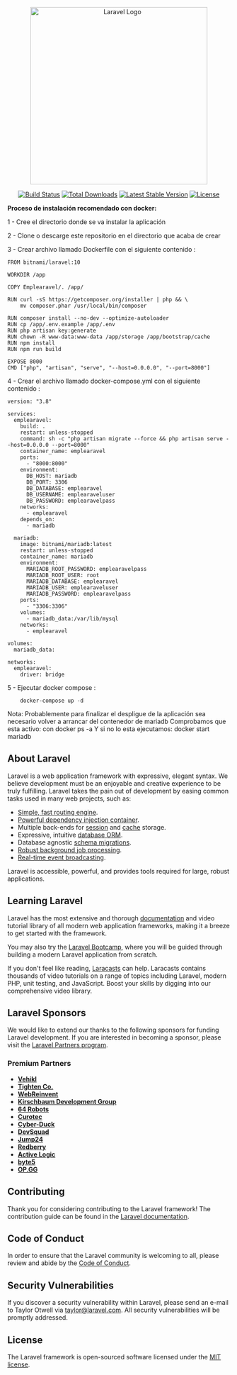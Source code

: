 <p align="center"><a href="https://laravel.com" target="_blank"><img src="https://raw.githubusercontent.com/laravel/art/master/logo-lockup/5%20SVG/2%20CMYK/1%20Full%20Color/laravel-logolockup-cmyk-red.svg" width="400" alt="Laravel Logo"></a></p>

<p align="center">
<a href="https://github.com/laravel/framework/actions"><img src="https://github.com/laravel/framework/workflows/tests/badge.svg" alt="Build Status"></a>
<a href="https://packagist.org/packages/laravel/framework"><img src="https://img.shields.io/packagist/dt/laravel/framework" alt="Total Downloads"></a>
<a href="https://packagist.org/packages/laravel/framework"><img src="https://img.shields.io/packagist/v/laravel/framework" alt="Latest Stable Version"></a>
<a href="https://packagist.org/packages/laravel/framework"><img src="https://img.shields.io/packagist/l/laravel/framework" alt="License"></a>
</p>
<strong>Proceso de instalación recomendado con docker: </strong><br>
<p>1 - Cree el directorio donde se va instalar la aplicación</p>
<p>2 - Clone o descarge este repositorio en el directorio que acaba de crear</p>
<p>3 - Crear archivo llamado Dockerfile con el siguiente contenido : 
    
    FROM bitnami/laravel:10
    
    WORKDIR /app
    
    COPY Emplearavel/. /app/
    
    RUN curl -sS https://getcomposer.org/installer | php && \
        mv composer.phar /usr/local/bin/composer
    
    RUN composer install --no-dev --optimize-autoloader
    RUN cp /app/.env.example /app/.env
    RUN php artisan key:generate
    RUN chown -R www-data:www-data /app/storage /app/bootstrap/cache
    RUN npm install
    RUN npm run build
    
    EXPOSE 8000
    CMD ["php", "artisan", "serve", "--host=0.0.0.0", "--port=8000"]


</p>
<p>4 - Crear el archivo llamado docker-compose.yml con el siguiente contenido :

    version: "3.8"
    
    services:
      emplearavel:
        build: .
        restart: unless-stopped
        command: sh -c "php artisan migrate --force && php artisan serve --host=0.0.0.0 --port=8000"
        container_name: emplearavel
        ports:
          - "8000:8000"
        environment:
          DB_HOST: mariadb
          DB_PORT: 3306
          DB_DATABASE: emplearavel
          DB_USERNAME: emplearaveluser
          DB_PASSWORD: emplearavelpass 
        networks:
          - emplearavel  
        depends_on:
          - mariadb
    
      mariadb:
        image: bitnami/mariadb:latest
        restart: unless-stopped
        container_name: mariadb
        environment:
          MARIADB_ROOT_PASSWORD: emplearavelpass
          MARIADB_ROOT_USER: root
          MARIADB_DATABASE: emplearavel
          MARIADB_USER: emplearaveluser
          MARIADB_PASSWORD: emplearavelpass
        ports:
          - "3306:3306"
        volumes:
          - mariadb_data:/var/lib/mysql
        networks:
          - emplearavel
    
    volumes:
      mariadb_data:
      
    networks:
      emplearavel:
        driver: bridge 



</p>
<p>5 - Ejecutar docker compose : 
    
        docker-compose up -d
</p>
<p>Nota: Probablemente para finalizar el despligue de la aplicación sea necesario volver a arrancar del contenedor de mariadb
Comprobamos que esta activo: con docker ps -a
Y si no lo esta ejecutamos: docker start mariadb
</p>




## About Laravel

Laravel is a web application framework with expressive, elegant syntax. We believe development must be an enjoyable and creative experience to be truly fulfilling. Laravel takes the pain out of development by easing common tasks used in many web projects, such as:

- [Simple, fast routing engine](https://laravel.com/docs/routing).
- [Powerful dependency injection container](https://laravel.com/docs/container).
- Multiple back-ends for [session](https://laravel.com/docs/session) and [cache](https://laravel.com/docs/cache) storage.
- Expressive, intuitive [database ORM](https://laravel.com/docs/eloquent).
- Database agnostic [schema migrations](https://laravel.com/docs/migrations).
- [Robust background job processing](https://laravel.com/docs/queues).
- [Real-time event broadcasting](https://laravel.com/docs/broadcasting).

Laravel is accessible, powerful, and provides tools required for large, robust applications.

## Learning Laravel

Laravel has the most extensive and thorough [documentation](https://laravel.com/docs) and video tutorial library of all modern web application frameworks, making it a breeze to get started with the framework.

You may also try the [Laravel Bootcamp](https://bootcamp.laravel.com), where you will be guided through building a modern Laravel application from scratch.

If you don't feel like reading, [Laracasts](https://laracasts.com) can help. Laracasts contains thousands of video tutorials on a range of topics including Laravel, modern PHP, unit testing, and JavaScript. Boost your skills by digging into our comprehensive video library.

## Laravel Sponsors

We would like to extend our thanks to the following sponsors for funding Laravel development. If you are interested in becoming a sponsor, please visit the [Laravel Partners program](https://partners.laravel.com).

### Premium Partners

- **[Vehikl](https://vehikl.com/)**
- **[Tighten Co.](https://tighten.co)**
- **[WebReinvent](https://webreinvent.com/)**
- **[Kirschbaum Development Group](https://kirschbaumdevelopment.com)**
- **[64 Robots](https://64robots.com)**
- **[Curotec](https://www.curotec.com/services/technologies/laravel/)**
- **[Cyber-Duck](https://cyber-duck.co.uk)**
- **[DevSquad](https://devsquad.com/hire-laravel-developers)**
- **[Jump24](https://jump24.co.uk)**
- **[Redberry](https://redberry.international/laravel/)**
- **[Active Logic](https://activelogic.com)**
- **[byte5](https://byte5.de)**
- **[OP.GG](https://op.gg)**

## Contributing

Thank you for considering contributing to the Laravel framework! The contribution guide can be found in the [Laravel documentation](https://laravel.com/docs/contributions).

## Code of Conduct

In order to ensure that the Laravel community is welcoming to all, please review and abide by the [Code of Conduct](https://laravel.com/docs/contributions#code-of-conduct).

## Security Vulnerabilities

If you discover a security vulnerability within Laravel, please send an e-mail to Taylor Otwell via [taylor@laravel.com](mailto:taylor@laravel.com). All security vulnerabilities will be promptly addressed.

## License

The Laravel framework is open-sourced software licensed under the [MIT license](https://opensource.org/licenses/MIT).
